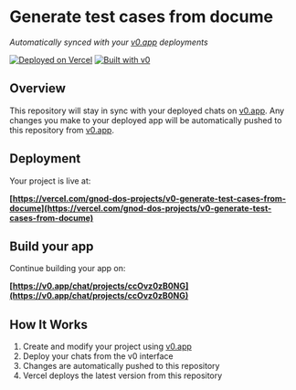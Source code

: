 # Generate test cases from docume

*Automatically synced with your [v0.app](https://v0.app) deployments*

[![Deployed on Vercel](https://img.shields.io/badge/Deployed%20on-Vercel-black?style=for-the-badge&logo=vercel)](https://vercel.com/gnod-dos-projects/v0-generate-test-cases-from-docume)
[![Built with v0](https://img.shields.io/badge/Built%20with-v0.app-black?style=for-the-badge)](https://v0.app/chat/projects/ccOvz0zB0NG)

## Overview

This repository will stay in sync with your deployed chats on [v0.app](https://v0.app).
Any changes you make to your deployed app will be automatically pushed to this repository from [v0.app](https://v0.app).

## Deployment

Your project is live at:

**[https://vercel.com/gnod-dos-projects/v0-generate-test-cases-from-docume](https://vercel.com/gnod-dos-projects/v0-generate-test-cases-from-docume)**

## Build your app

Continue building your app on:

**[https://v0.app/chat/projects/ccOvz0zB0NG](https://v0.app/chat/projects/ccOvz0zB0NG)**

## How It Works

1. Create and modify your project using [v0.app](https://v0.app)
2. Deploy your chats from the v0 interface
3. Changes are automatically pushed to this repository
4. Vercel deploys the latest version from this repository